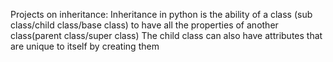 Projects on inheritance:
Inheritance in python is the ability of a class (sub class/child class/base class) to have all the properties of another class(parent class/super class)
The child class can also have attributes that are unique to itself by creating them
